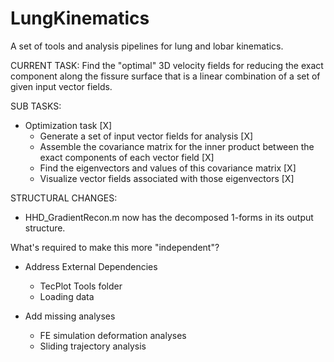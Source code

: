 # LungKinematics
A set of tools and analysis pipelines for lung and lobar kinematics.

CURRENT TASK:
Find the "optimal" 3D velocity fields for reducing the exact component along the fissure surface
that is a linear combination of a set of given input vector fields.

SUB TASKS:
- Optimization task [X]
  - Generate a set of input vector fields for analysis [X]
  - Assemble the covariance matrix for the inner product between the exact components of each vector field [X]
  - Find the eigenvectors and values of this covariance matrix [X]
  - Visualize vector fields associated with those eigenvectors [X]

STRUCTURAL CHANGES:
- HHD_GradientRecon.m now has the decomposed 1-forms in its output structure.



What's required to make this more "independent"?
- Address External Dependencies
	- TecPlot Tools folder
	- Loading data

- Add missing analyses
	- FE simulation deformation analyses
	- Sliding trajectory analysis